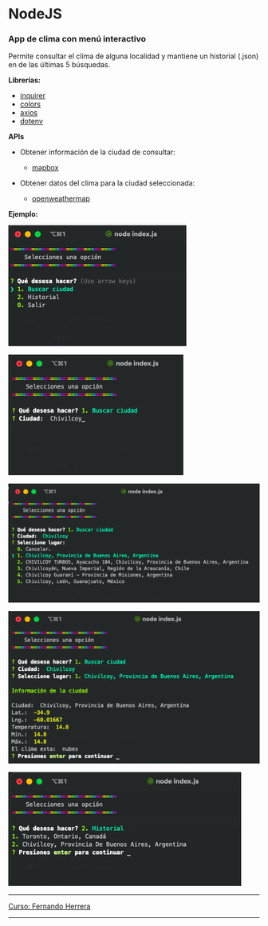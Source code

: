 # NodeJS

### App de clima con menú interactivo
Permite consultar el clima de alguna localidad y mantiene un historial (.json) en de las últimas 5 búsquedas.

**Librerías:**

+ [inquirer](https://www.npmjs.com/package/inquirer)  
+ [colors](https://www.npmjs.com/package/colors)  
+ [axios](https://www.npmjs.com/package/axios)  
+ [dotenv](https://www.npmjs.com/package/dotenv)  

**APIs**  

+ Obtener información de la ciudad de consultar: 
	+ [mapbox](https://www.mapbox.com/)

+ Obtener datos del clima para la ciudad seleccionada:  
	+ [openweathermap](https://openweathermap.org/)


**Ejemplo:**

![](./img/node_clima_01.png)

![](./img/node_clima_02.png)

![](./img/node_clima_03.png)

![](./img/node_clima_04.png)

![](./img/node_clima_05.png)

--- 

[Curso: Fernando Herrera](https://www.udemy.com/user/550c38655ec11/)

----